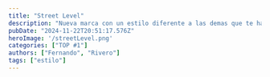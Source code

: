 ```yaml
---
title: "Street Level"
description: "Nueva marca con un estilo diferente a las demas que te hara resaltar a donde sea que vayas"
pubDate: "2024-11-22T20:51:17.576Z"
heroImage: '/streetLevel.png'
categories: ["TOP #1"]
authors: ["Fernando", "Rivero"]
tags: ["estilo"]
---
```

